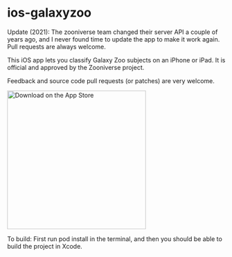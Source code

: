# ios-galaxyzoo

Update (2021): The zooniverse team changed their server API a couple of years ago, and I never found time to update the app to make it work again. Pull requests are always welcome.

This iOS app lets you classify Galaxy Zoo subjects on an iPhone or iPad. It is official and approved by the Zooniverse project.

Feedback and source code pull requests (or patches) are very welcome.

<a href="https://geo.itunes.apple.com/us/app/galaxy-zoo/id363499733?mt=8"><img src="http://linkmaker.itunes.apple.com/images/badges/en-us/badge_appstore-lrg.svg" width=320px alt="Download on the App Store" /></a>


To build:
First run
  pod install
in the terminal,
and then you should be able to build the project in Xcode.
